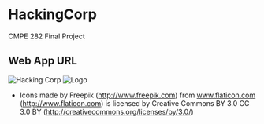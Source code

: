 # HackingCorp
CMPE 282 Final Project
## Web App URL
![Hacking Corp](http://ec2-54-85-99-25.compute-1.amazonaws.com)
![Logo](http://ec2-54-85-99-25.compute-1.amazonaws.com/public/img/HPLogo.png)
- Icons made by Freepik (http://www.freepik.com) from www.flaticon.com (http://www.flaticon.com) is licensed by Creative Commons BY 3.0 CC 3.0 BY (http://creativecommons.org/licenses/by/3.0/)


